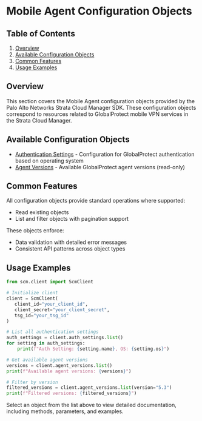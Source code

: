 # Mobile Agent Configuration Objects

## Table of Contents

1. [Overview](#overview)
2. [Available Configuration Objects](#available-configuration-objects)
3. [Common Features](#common-features)
4. [Usage Examples](#usage-examples)

## Overview

This section covers the Mobile Agent configuration objects provided by the Palo Alto Networks Strata Cloud Manager SDK. These configuration objects correspond to resources related to GlobalProtect mobile VPN services in the Strata Cloud Manager.

## Available Configuration Objects

- [Authentication Settings](auth_settings.md) - Configuration for GlobalProtect authentication based on operating system
- [Agent Versions](agent_versions.md) - Available GlobalProtect agent versions (read-only)

## Common Features

All configuration objects provide standard operations where supported:

- Read existing objects
- List and filter objects with pagination support

These objects enforce:

- Data validation with detailed error messages
- Consistent API patterns across object types

## Usage Examples

<div class="termy">

<!-- termynal -->
```python
from scm.client import ScmClient

# Initialize client
client = ScmClient(
   client_id="your_client_id",
   client_secret="your_client_secret",
   tsg_id="your_tsg_id"
)

# List all authentication settings
auth_settings = client.auth_settings.list()
for setting in auth_settings:
    print(f"Auth Setting: {setting.name}, OS: {setting.os}")

# Get available agent versions
versions = client.agent_versions.list()
print(f"Available agent versions: {versions}")

# Filter by version
filtered_versions = client.agent_versions.list(version="5.3")
print(f"Filtered versions: {filtered_versions}")
```

</div>

Select an object from the list above to view detailed documentation, including methods, parameters, and examples.

